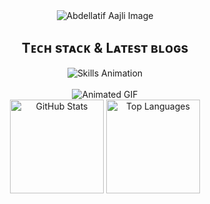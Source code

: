 
<div align="center">
<img src="https://capsule-render.vercel.app/api?type=venom&height=200&color=gradient&text=Abdellatif%20Aajli&textBg=false&fontColor=BA55D3&fontAlign=50&desc=Full-Stack%20Developer%20from%20Morocco.&descAlign=50&descAlignY=71&fontSize=45&section=header&animation=fadeIn&reversal=false" alt="Abdellatif Aajli Image" />
</div>



<div align="center">
    <h2>Tᴇᴄʜ sᴛᴀᴄᴋ & Lᴀᴛᴇsᴛ ʙʟᴏɢs</h2>
    <picture align="center">
        <source media="(prefers-color-scheme: dark)" srcset="./Skills_Animation_Dark.gif">
        <source media="(prefers-color-scheme: light)" srcset="./Skills_Animation_White.gif">
        <img align="center" alt="Skills Animation" src="./Skills_Animation_White.gif" style="max-width: 100%; height: auto;">
    </picture>
</div>
<br />


<div align="center">
    <img 
        src="https://i.giphy.com/media/v1.Y2lkPTc5MGI3NjExY2MzYm42d3JzMHZxcnZycmc0YzJpejl4dHhneWVibG8yaHp2ajFoZSZlcD12MV9pbnRlcm5hbF9naWZfYnlfaWQmY3Q9Zw/lCP95tGSbMmWI/giphy.gif" 
        alt="Animated GIF" 
        style="max-width: 100%; height: auto;"
    />
</div>

<div align="center">
    <img 
        src="https://github-readme-stats.vercel.app/api?username=1Bitif&hide_title=false&hide_rank=false&show_icons=true&include_all_commits=true&count_private=true&disable_animations=false&theme=dracula&locale=en&hide_border=false&order=1" 
        height="150" 
        alt="GitHub Stats"
    />
    <img 
        src="https://github-readme-stats.vercel.app/api/top-langs?username=1Bitif&locale=en&hide_title=false&layout=compact&card_width=320&langs_count=5&theme=dracula&hide_border=false&order=2" 
        height="150" 
        alt="Top Languages"
    />
</div>
